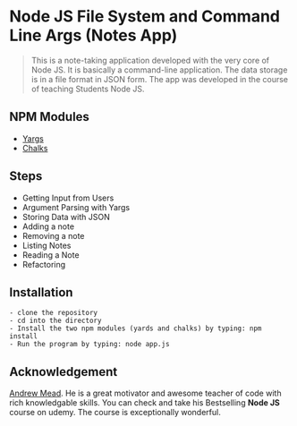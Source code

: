 # Node JS File System and Command Line Args (Notes App)

> This is a note-taking application developed with the very core of Node JS. It is basically a command-line application. The data storage is in a file format in JSON form. The app was developed in the course of teaching Students Node JS.

## NPM Modules

- [Yargs](https://www.npmjs.com/package/yargs)
- [Chalks](https://www.npmjs.com/package/chalks)

## Steps

- Getting Input from Users
- Argument Parsing with Yargs
- Storing Data with JSON
- Adding a note
- Removing a note
- Listing Notes
- Reading a Note
- Refactoring

## Installation

    - clone the repository
    - cd into the directory
    - Install the two npm modules (yards and chalks) by typing: npm install
    - Run the program by typing: node app.js

## Acknowledgement

[Andrew Mead](https://twitter.com/andrew_j_mead). He is a great motivator and awesome teacher of code with rich knowledgable skills. You can check and take his Bestselling **Node JS** course on udemy. The course is exceptionally wonderful.
